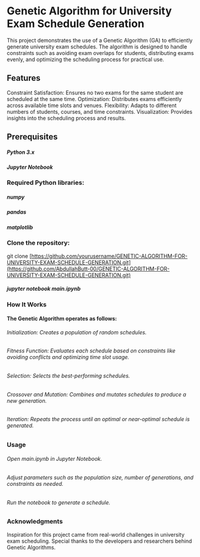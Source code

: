 # Genetic Algorithm for University Exam Schedule Generation
This project demonstrates the use of a Genetic Algorithm (GA) to efficiently generate university exam schedules. 
The algorithm is designed to handle constraints such as avoiding exam overlaps for students, distributing exams evenly, and optimizing the scheduling process for practical use.

## Features
Constraint Satisfaction: Ensures no two exams for the same student are scheduled at the same time.
Optimization: Distributes exams efficiently across available time slots and venues.
Flexibility: Adapts to different numbers of students, courses, and time constraints.
Visualization: Provides insights into the scheduling process and results.

## Prerequisites
##### Python 3.x
##### Jupyter Notebook

### Required Python libraries:
##### numpy
##### pandas
##### matplotlib

### Clone the repository:
git clone [https://github.com/yourusername/GENETIC-ALGORITHM-FOR-UNIVERSITY-EXAM-SCHEDULE-GENERATION.git](https://github.com/AbdullahButt-00/GENETIC-ALGORITHM-FOR-UNIVERSITY-EXAM-SCHEDULE-GENERATION.git)
##### jupyter notebook main.ipynb

### How It Works
#### The Genetic Algorithm operates as follows:
###### Initialization: Creates a population of random schedules.
###### Fitness Function: Evaluates each schedule based on constraints like avoiding conflicts and optimizing time slot usage.
###### Selection: Selects the best-performing schedules.
###### Crossover and Mutation: Combines and mutates schedules to produce a new generation.
###### Iteration: Repeats the process until an optimal or near-optimal schedule is generated.

### Usage
###### Open main.ipynb in Jupyter Notebook.
###### Adjust parameters such as the population size, number of generations, and constraints as needed.
###### Run the notebook to generate a schedule.

### Acknowledgments
Inspiration for this project came from real-world challenges in university exam scheduling.
Special thanks to the developers and researchers behind Genetic Algorithms.
